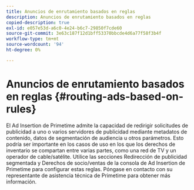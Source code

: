 ```yaml
---
title: Anuncios de enrutamiento basados en reglas
description: Anuncios de enrutamiento basados en reglas
copied-description: true
exl-id: e057e53d-a6c0-4e24-b6c7-29850f7cde60
source-git-commit: 3e63c187f12d1bff53370bbcde4d6a77f58f3b4f
workflow-type: tm+mt
source-wordcount: '94'
ht-degree: 0%

---
```


# Anuncios de enrutamiento basados en reglas {#routing-ads-based-on-rules}

El Ad Insertion de Primetime admite la capacidad de redirigir solicitudes de publicidad a uno o varios servidores de publicidad mediante metadatos de contenido, datos de segmentación de audiencia u otros parámetros. Esto podría ser importante en los casos de uso en los que los derechos de inventario se compartan entre varias partes, como una red de TV y un operador de cable/satélite. Utilice las secciones Redirección de publicidad segmentada y Derechos de socio/ventas de la consola de Ad Insertion de Primetime para configurar estas reglas. Póngase en contacto con su representante de asistencia técnica de Primetime para obtener más información.
